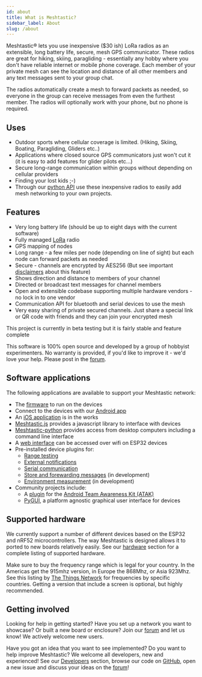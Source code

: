 ```yaml
---
id: about
title: What is Meshtastic?
sidebar_label: About
slug: /about
---
```


Meshtastic® lets you use inexpensive ($30 ish) LoRa radios as an extensible, long battery life, secure, mesh GPS communicator. These radios are great for hiking, skiing, paragliding - essentially any hobby where you don't have reliable internet or mobile phone coverage. Each member of your private mesh can see the location and distance of all other members and any text messages sent to your group chat.

The radios automatically create a mesh to forward packets as needed, so everyone in the group can receive messages from even the furthest member. The radios will optionally work with your phone, but no phone is required.

## Uses

* Outdoor sports where cellular coverage is limited. (Hiking, Skiing, Boating, Paragliding, Gliders etc..)
* Applications where closed source GPS communicators just won't cut it (it is easy to add features for glider pilots etc...)
* Secure long-range communication within groups without depending on cellular providers
* Finding your lost kids ;-)
* Through our [python API](https://pypi.org/project/meshtastic/) use these inexpensive radios to easily add mesh networking to your own projects.

## Features

* Very long battery life (should be up to eight days with the current software)
* Fully managed [LoRa](https://en.wikipedia.org/wiki/LoRa) radio
* GPS mapping of nodes
* Long range - a few miles per node (depending on line of sight) but each node can forward packets as needed
* Secure - channels are encrypted by AES256 (But see important [disclaimers](/docs/developers/device/encryption) about this feature)
* Shows direction and distance to members of your channel
* Directed or broadcast text messages for channel members
* Open and extensible codebase supporting multiple hardware vendors - no lock in to one vendor
* Communication API for bluetooth and serial devices to use the mesh
* Very easy sharing of private secured channels. Just share a special link or QR code with friends and they can join your encrypted mesh

This project is currently in beta testing but it is fairly stable and feature complete 

This software is 100% open source and developed by a group of hobbyist experimenters. No warranty is provided, if you'd like to improve it - we'd love your help. Please post in the [forum](https://meshtastic.discourse.group/).

## Software applications

The following applications are available to support your Meshtastic network:
  * The [firmware](/docs/software/device/device-software) to run on the devices
  * Connect to the devices with our [Android app](/docs/software/android/android-installation)
  * An [iOS application](/docs/software/ios/ios-development) is in the works
  * [Meshtastic.js](/docs/software/js/getting-started) provides a javascript library to interface with devices
  * [Meshtastic-python](/docs/software/python/python-installation) provides access from desktop computers including a command line interface
  * A [web interface](/docs/software/web/web-app-software) can be accessed over wifi on ESP32 devices
  * Pre-installed device plugins for:
    * [Range testing](/docs/software/plugins/range-test-plugin)
    * [External notifications](/docs/software/plugins/ext-notif-plugin)
    * [Serial communication](/docs/software/plugins/serial-plugin)
    * [Store and forewarding messages](/docs/software/plugins/store-forward-plugin) (in development)
    * [Environment measurement](/docs/software/plugins/environment-plugin) (in development)
  * Community projects include:
    * A [plugin](/docs/software/community/community-atak) for the [Android Team Awareness Kit (ATAK)](https://play.google.com/store/apps/details?id=com.atakmap.app.civ)
    * [PyGUI](/docs/software/community/community-pygui), a platform agnostic graphical user interface for devices

## Supported hardware

We currently support a number of different devices based on the ESP32 and nRF52 microcontrollers. The way Meshtastic is designed allows it to ported to new boards relatively easily. See our [hardware](/docs/hardware) section for a complete listing of supported hardware.

Make sure to buy the frequency range which is legal for your country. In the Americas get the 915mhz version, in Europe the 868Mhz, or Asia 923Mhz. See this listing by [The Things Network](https://www.thethingsnetwork.org/docs/lorawan/frequencies-by-country.html) for frequencies by specific countries. Getting a version that include a screen is optional, but highly recommended.

## Getting involved

Looking for help in getting started? Have you set up a network you want to showcase? Or built a new board or enclosure? Join our [forum](https://meshtastic.discourse.group/) and let us know! We actively welcome new users.

Have you got an idea that you want to see implemented? Do you want to help improve Meshtastic? We welcome all developers, new and experienced! See our [Developers](/docs/developers) section, browse our code on [GitHub](https://github.com/meshtastic), open a new issue and discuss your ideas on the [forum](https://meshtastic.discourse.group/)!

